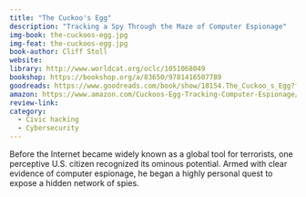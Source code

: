 ```yaml
---
title: "The Cuckoo's Egg"
description: "Tracking a Spy Through the Maze of Computer Espionage"
img-book: the-cuckoos-egg.jpg
img-feat: the-cuckoos-egg.jpg
book-author: Cliff Stoll
website: 
library: http://www.worldcat.org/oclc/1051068049
bookshop: https://bookshop.org/a/83650/9781416507789
goodreads: https://www.goodreads.com/book/show/18154.The_Cuckoo_s_Egg?from_search=true&from_srp=true&qid=K5YR9GlZsr&rank=1
amazon: https://www.amazon.com/Cuckoos-Egg-Tracking-Computer-Espionage/dp/B0845PM1M5/ref=sr_1_1?crid=38I33D1NF190J&keywords=the-cuckoos-egg&qid=1659070187&sprefix=the-cuckoos-egg%2Caps%2C316&sr=8-1
review-link: 
category:
  - Civic hacking
  - Cybersecurity
---
```


 Before the Internet became widely known as a global tool for terrorists, one perceptive U.S. citizen recognized its ominous potential. Armed with clear evidence of computer espionage, he began a highly personal quest to expose a hidden network of spies.